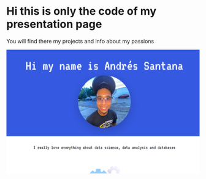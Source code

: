 # Hi this is only the code of my presentation page

You will find there my projects and info about my passions

![Alt text](image.png)
